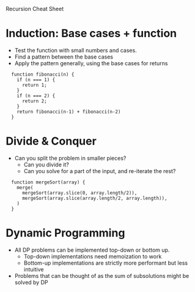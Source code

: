 Recursion Cheat Sheet

# Induction: Base cases + function

- Test the function with small numbers and cases.
- Find a pattern between the base cases
- Apply the pattern generally, using the base cases for returns

```
  function fibonacci(n) {
    if (n === 1) {
      return 1;
    }
    if (n === 2) {
      return 2;
    }
    return fibonacci(n-1) + fibonacci(n-2)
  }
```

# Divide & Conquer

- Can you split the problem in smaller pieces?
  - Can you divide it?
  - Can you solve for a part of the input, and re-iterate the rest?

```
  function mergeSort(array) {
    merge(
      mergeSort(array.slice(0, array.length/2)),
      mergeSort(array.slice(array.length/2, array.length)),
    )
  }
```

# Dynamic Programming

- All DP problems can be implemented top-down or bottom up.
  - Top-down implementations need memoization to work
  - Bottom-up implementations are strictly more performant but less intuitive
- Problems that can be thought of as the sum of subsolutions might be solved by DP
